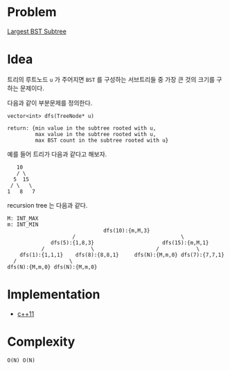 # Problem

[Largest BST Subtree](https://leetcode.com/problems/largest-bst-subtree/)

# Idea

트리의 루트노드 `u` 가 주어지면 `BST` 를 구성하는 서브트리들 중
가장 큰 것의 크기를 구하는 문제이다.

다음과 같이 부분문제를 정의한다.

```
vector<int> dfs(TreeNode* u)

return: {min value in the subtree rooted with u,
         max value in the subtree rooted with u,
         max BST count in the subtree rooted with u}
```

예를 들어 트리가 다음과 같다고 해보자.

```
   10 
   / \ 
  5  15 
 / \   \ 
1   8   7
```

recursion tree 는 다음과 같다.

```
M: INT_MAX
m: INT_MIN
                               dfs(10):{m,M,3}
                     /                                  \
              dfs(5):{1,8,3}                      dfs(15):{m,M,1}
           /               \                    /            \
    dfs(1):{1,1,1}    dfs(8):{8,8,1}     dfs(N):{M,m,0} dfs(7):{7,7,1}
  /                 \
dfs(N):{M,m,0} dfs(N):{M,m,0}
```

# Implementation

* [c++11](a.cpp)

# Complexity

```
O(N) O(N)
```
